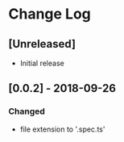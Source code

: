 # Change Log

## [Unreleased]

- Initial release

## [0.0.2] - 2018-09-26

### Changed

- file extension to '.spec.ts'
